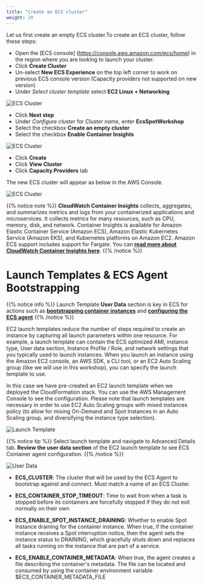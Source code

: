 ```yaml
---
title: "Create an ECS cluster"
weight: 20
---
```


Let us first create an empty ECS cluster.To create an ECS cluster, follow these steps:

* Open the [ECS console] (https://console.aws.amazon.com/ecs/home) in the region where you are looking to launch your cluster.
* Click **Create Cluster**
* Un-select **New ECS Experience** on the top left corner to work on previous ECS console version (Capacity providers not supported on new version)
* Under *Select cluster template* select **EC2 Linux + Networking**

![ECS Cluster](/images/ecs-spot-capacity-providers/ecs_cluster_type.png)

* Click **Next step**
* Under *Configure cluster* for *Cluster name*, enter **EcsSpotWorkshop**
* Select the checkbox **Create an empty cluster**
* Select the checkbox **Enable Container Insights**

![ECS Cluster](/images/ecs-spot-capacity-providers/ecs_create_cluster.png)

* Click **Create**
* Click **View Cluster**
* Click **Capacity Providers** tab
 
The new ECS cluster will appear as below in the AWS Console.  

![ECS Cluster](/images/ecs-spot-capacity-providers/ecs_empty_cluster.png)

{{% notice note %}}
**CloudWatch Container Insights** collects, aggregates, and summarizes metrics and logs from your containerized applications and microservices. It collects metrics for many resources, such as CPU, memory, disk, and network. Container Insights is available for Amazon Elastic Container Service (Amazon ECS), Amazon Elastic Kubernetes Service (Amazon EKS), and Kubernetes platforms on Amazon EC2. Amazon ECS support includes support for Fargate. You can **[read more about CloudWatch Container Insights here](https://docs.aws.amazon.com/AmazonCloudWatch/latest/monitoring/ContainerInsights.html)**. 
{{% /notice %}}

# Launch Templates & ECS Agent Bootstrapping

{{% notice info %}}
Launch Template **User Data** section is key in ECS for actions such as **[bootstrapping container instances](https://docs.aws.amazon.com/AmazonECS/latest/developerguide/bootstrap_container_instance.html)** and **[configuring the ECS agent](https://docs.aws.amazon.com/AmazonECS/latest/developerguide/ecs-agent-config.html)** 
{{% /notice %}}

EC2 launch templates reduce the number of steps required to create an instance by capturing all launch parameters within one resource. For example, a launch template can contain the ECS optimized AMI, instance type, User data section, Instance Profile / Role, and network settings that you typically used to launch instances. When you launch an instance using the Amazon EC2 console, an AWS SDK, a CLI tool, or an EC2 Auto Scaling group (like we will use in this workshop), you can specify the launch template to use. 

In this case we have pre-created an EC2 launch template when we deployed the CloudFormation stack. You can use the AWS Management Console to see the configuration. Please note that launch templates are necessary in order to use EC2 Auto Scaling groups with mixed instances policy (to allow for mixing On-Demand and Spot Instances in an Auto Scaling group, and diversifying the instance type selection). 

![Launch Template](/images/ecs-spot-capacity-providers/c9_6.png)

{{% notice tip %}}
Select launch template and navigate to Advanced Details tab.
**Review the user data section** of the EC2 launch template to see ECS Container agent configuration. 
{{% /notice %}}

![User Data](/images/ecs-spot-capacity-providers/ecs_launch_template.png)

- **ECS_CLUSTER**: The cluster that will be used by the ECS Agent to bootstrap against and connect. Must match a name of an ECS Cluster.

- **ECS_CONTAINER_STOP_TIMEOUT**: Time to wait from when a task is stopped before its containers are forcefully stopped if they do not exit normally on their own

- **ECS_ENABLE_SPOT_INSTANCE_DRAINING**: Whether to enable Spot Instance draining for the container instance. When true, if the container instance receives a Spot interruption notice, then the agent sets the instance status to DRAINING, which gracefully shuts down and replaces all tasks running on the instance that are part of a service.

- **ECS_ENABLE_CONTAINER_METADATA**: When true, the agent creates a file describing the container's metadata. The file can be located and consumed by using the container environment variable $ECS_CONTAINER_METADATA_FILE